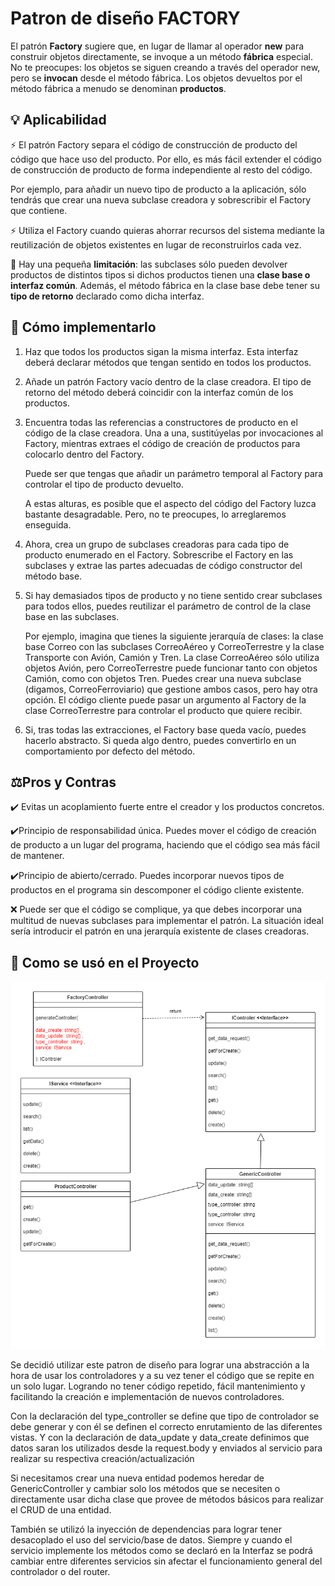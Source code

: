 # Patron de diseño FACTORY

El patrón **Factory** sugiere que, en lugar de llamar al operador **new** para construir objetos 
directamente, se invoque a un método **fábrica** especial. No te preocupes: los objetos se siguen creando a través del 
operador new, pero se **invocan** desde el método fábrica. Los objetos devueltos por el método fábrica a menudo se 
denominan **productos**.

## 💡 Aplicabilidad
⚡ El patrón Factory separa el código de construcción de producto del código que hace uso del producto. 
Por ello, es más fácil extender el código de construcción de producto de forma independiente al resto del código.

Por ejemplo, para añadir un nuevo tipo de producto a la aplicación, sólo tendrás que crear una nueva subclase 
creadora y sobrescribir el Factory que contiene.

⚡ Utiliza el Factory cuando quieras ahorrar recursos del sistema mediante la reutilización de objetos 
existentes en lugar de reconstruirlos cada vez.


🐞 Hay una pequeña **limitación**: las subclases sólo pueden devolver productos de distintos tipos si dichos productos
tienen una **clase base o interfaz común**. Además, el método fábrica en la clase base debe tener su **tipo de retorno**
declarado como dicha interfaz.

## 📓 Cómo implementarlo

1. Haz que todos los productos sigan la misma interfaz. Esta interfaz deberá declarar métodos que tengan sentido en 
todos los productos.


2. Añade un patrón Factory vacío dentro de la clase creadora. El tipo de retorno del método deberá coincidir 
con la interfaz común de los productos.


3. Encuentra todas las referencias a constructores de producto en el código de la clase creadora. Una a una, 
sustitúyelas por invocaciones al Factory, mientras extraes el código de creación de productos para colocarlo 
dentro del Factory.

    Puede ser que tengas que añadir un parámetro temporal al Factory para controlar el tipo de producto devuelto.

    A estas alturas, es posible que el aspecto del código del Factory luzca bastante desagradable. Pero, no te preocupes, lo arreglaremos enseguida.


4. Ahora, crea un grupo de subclases creadoras para cada tipo de producto enumerado en el Factory. Sobrescribe el Factory en las subclases y extrae las partes adecuadas de código constructor del método base.


5. Si hay demasiados tipos de producto y no tiene sentido crear subclases para todos ellos, puedes reutilizar el parámetro de control de la clase base en las subclases.

    Por ejemplo, imagina que tienes la siguiente jerarquía de clases: la clase base Correo con las subclases CorreoAéreo y CorreoTerrestre y la clase Transporte con Avión, Camión y Tren. La clase CorreoAéreo sólo utiliza objetos Avión, pero CorreoTerrestre puede funcionar tanto con objetos Camión, como con objetos Tren. Puedes crear una nueva subclase (digamos, CorreoFerroviario) que gestione ambos casos, pero hay otra opción. El código cliente puede pasar un argumento al Factory de la clase CorreoTerrestre para controlar el producto que quiere recibir.


6. Si, tras todas las extracciones, el Factory base queda vacío, puedes hacerlo abstracto. Si queda algo dentro, puedes convertirlo en un comportamiento por defecto del método.

## ⚖️Pros y Contras
✔️ Evitas un acoplamiento fuerte entre el creador y los productos concretos.

✔️Principio de responsabilidad única. Puedes mover el código de creación de producto a un lugar del programa, haciendo que el código sea más fácil de mantener.

✔️Principio de abierto/cerrado. Puedes incorporar nuevos tipos de productos en el programa sin descomponer el código cliente existente.

❌ Puede ser que el código se complique, ya que debes incorporar una multitud de nuevas subclases para implementar el patrón. La situación ideal sería introducir el patrón en una jerarquía existente de clases creadoras.

## 💠 Como se usó en el Proyecto
![Factory Method](https://github.com/murtagh95/crud_typeorm_sqlite/blob/main/public/img/FactoryController.png)

Se decidió utilizar este patron de diseño para lograr una abstracción a la hora de usar los controladores y a su vez tener
el código que se repite en un solo lugar. Logrando no tener código repetido, fácil mantenimiento y facilitando la creación
e implementación de nuevos controladores.

Con la declaración del type_controller se define que tipo de controlador se debe generar y con él se definen el correcto
enrutamiento de las diferentes vistas. Y con la declaración de data_update y data_create definimos que datos saran los 
utilizados desde la request.body y enviados al servicio para realizar su respectiva creación/actualización

Si necesitamos crear una nueva entidad podemos heredar de GenericController y cambiar solo los métodos que se necesiten o
directamente usar dicha clase que provee de métodos básicos para realizar el CRUD de una entidad. 

También se utilizó la inyección de dependencias para lograr tener desacoplado el uso del servicio/base de datos. Siempre
y cuando el servicio implemente los métodos como se declaró en la Interfaz se podrá cambiar entre diferentes servicios sin
afectar el funcionamiento general del controlador o del router.
